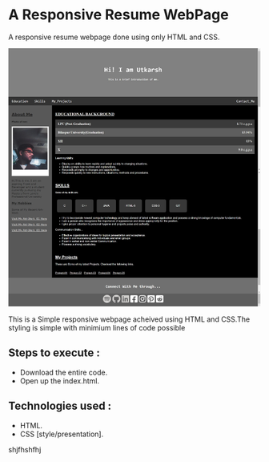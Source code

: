 <h1>A Responsive Resume WebPage</h1>

<p>A responsive resume webpage done using only HTML and CSS.</p>

![image](./Output%20ScreenSnip.png)

<p>This is a Simple responsive webpage acheived using HTML and CSS.The styling is simple with minimium lines of code possible</p>

<h2> Steps to execute :</h2>
<ul>
    <li>Download the entire code.</li>
    <li>Open up the index.html.</li>
</ul>
<h2> Technologies used : </h2>
<ul>
    <li>HTML.</li>
    <li>CSS [style/presentation].</li>
</ul>shjfhshfhj